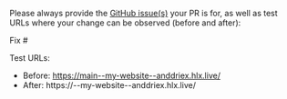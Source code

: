 Please always provide the [GitHub issue(s)](../issues) your PR is for, as well as test URLs where your change can be observed (before and after):

Fix #<gh-issue-id>

Test URLs:
- Before: https://main--my-website--anddriex.hlx.live/
- After: https://<branch>--my-website--anddriex.hlx.live/
